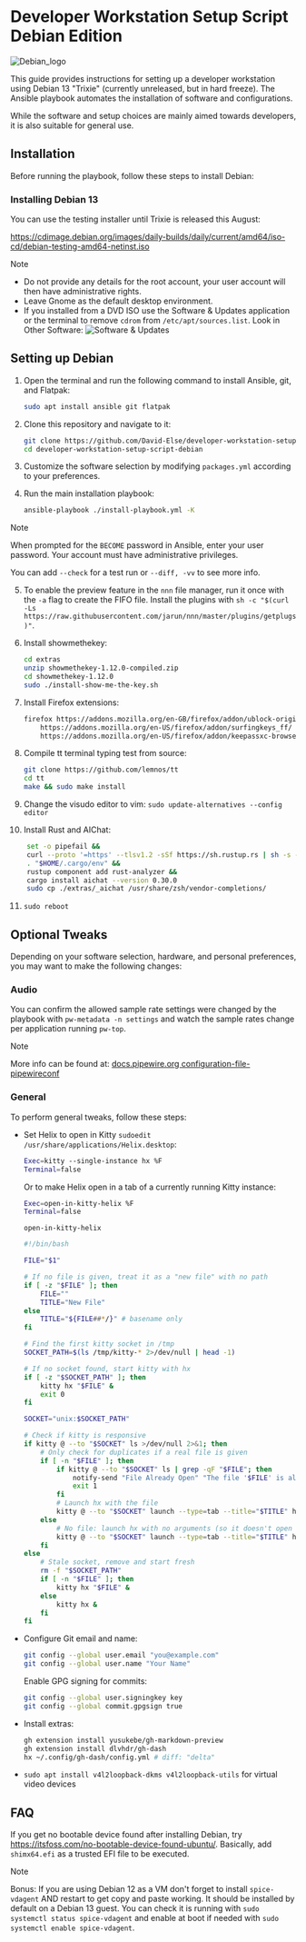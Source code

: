 # Developer Workstation Setup Script Debian Edition

![Debian_logo](./images/debian_logo.svg)

This guide provides instructions for setting up a developer workstation using Debian 13 "Trixie" (currently unreleased, but in hard freeze). The Ansible playbook automates the installation of software and configurations.

While the software and setup choices are mainly aimed towards developers, it is also suitable for general use.

## Installation

Before running the playbook, follow these steps to install Debian:

### Installing Debian 13

You can use the testing installer until Trixie is released this August:

https://cdimage.debian.org/images/daily-builds/daily/current/amd64/iso-cd/debian-testing-amd64-netinst.iso

> [!NOTE]
> - Do not provide any details for the root account, your user account will then have administrative rights.
> - Leave Gnome as the default desktop environment.
> - If you installed from a DVD ISO use the Software & Updates application or the terminal to remove `cdrom` from `/etc/apt/sources.list`. Look in Other Software:
> ![Software & Updates](./images/sources.png)

## Setting up Debian

1. Open the terminal and run the following command to install Ansible, git, and Flatpak:
   ```sh
   sudo apt install ansible git flatpak
   ```

2. Clone this repository and navigate to it:
   ```sh
   git clone https://github.com/David-Else/developer-workstation-setup-script-debian
   cd developer-workstation-setup-script-debian
   ```

3. Customize the software selection by modifying `packages.yml` according to your preferences.

4. Run the main installation playbook:
   ```sh
   ansible-playbook ./install-playbook.yml -K
   ```

> [!NOTE]
> When prompted for the `BECOME` password in Ansible, enter your user password. Your account must have administrative privileges.
>
> You can add `--check` for a test run or `--diff, -vv` to see more info.

5. To enable the preview feature in the `nnn` file manager, run it once with the `-a` flag to create the FIFO file. Install the plugins with `sh -c "$(curl -Ls https://raw.githubusercontent.com/jarun/nnn/master/plugins/getplugs)"`.

6. Install showmethekey:

   ```sh
   cd extras
   unzip showmethekey-1.12.0-compiled.zip
   cd showmethekey-1.12.0
   sudo ./install-show-me-the-key.sh
   ```

7. Install Firefox extensions:

   ```sh
   firefox https://addons.mozilla.org/en-GB/firefox/addon/ublock-origin/ \
       https://addons.mozilla.org/en-US/firefox/addon/surfingkeys_ff/ \
       https://addons.mozilla.org/en-US/firefox/addon/keepassxc-browser/ &
   ```

8. Compile tt terminal typing test from source:

   ```sh
   git clone https://github.com/lemnos/tt
   cd tt
   make && sudo make install
   ```

9. Change the visudo editor to vim: `sudo update-alternatives --config editor`

10. Install Rust and AIChat:

```sh
    set -o pipefail &&
    curl --proto '=https' --tlsv1.2 -sSf https://sh.rustup.rs | sh -s -- -y &&
    . "$HOME/.cargo/env" &&
    rustup component add rust-analyzer &&
    cargo install aichat --version 0.30.0
    sudo cp ./extras/_aichat /usr/share/zsh/vendor-completions/
```

11. `sudo reboot`

## Optional Tweaks

Depending on your software selection, hardware, and personal preferences, you may want to make the following changes:

### Audio

You can confirm the allowed sample rate settings were changed by the playbook with `pw-metadata -n settings` and watch the sample rates change per application running `pw-top`.

> [!NOTE]
> More info can be found at: [docs.pipewire.org configuration-file-pipewireconf](https://gitlab.freedesktop.org/pipewire/pipewire/-/wikis/Config-PipeWire#configuration-file-pipewireconf)

### General

To perform general tweaks, follow these steps:

- Set Helix to open in Kitty `sudoedit /usr/share/applications/Helix.desktop`:

  ```sh
  Exec=kitty --single-instance hx %F
  Terminal=false
  ```

  Or to make Helix open in a tab of a currently running Kitty instance:

  ```sh
  Exec=open-in-kitty-helix %F
  Terminal=false
  ```

  `open-in-kitty-helix`
  ```sh
  #!/bin/bash

  FILE="$1"

  # If no file is given, treat it as a "new file" with no path
  if [ -z "$FILE" ]; then
      FILE=""
      TITLE="New File"
  else
      TITLE="${FILE##*/}" # basename only
  fi

  # Find the first kitty socket in /tmp
  SOCKET_PATH=$(ls /tmp/kitty-* 2>/dev/null | head -1)

  # If no socket found, start kitty with hx
  if [ -z "$SOCKET_PATH" ]; then
      kitty hx "$FILE" &
      exit 0
  fi

  SOCKET="unix:$SOCKET_PATH"

  # Check if kitty is responsive
  if kitty @ --to "$SOCKET" ls >/dev/null 2>&1; then
      # Only check for duplicates if a real file is given
      if [ -n "$FILE" ]; then
          if kitty @ --to "$SOCKET" ls | grep -qF "$FILE"; then
              notify-send "File Already Open" "The file '$FILE' is already open."
              exit 1
          fi
          # Launch hx with the file
          kitty @ --to "$SOCKET" launch --type=tab --title="$TITLE" hx "$FILE"
      else
          # No file: launch hx with no arguments (so it doesn't open '.')
          kitty @ --to "$SOCKET" launch --type=tab --title="$TITLE" hx
      fi
  else
      # Stale socket, remove and start fresh
      rm -f "$SOCKET_PATH"
      if [ -n "$FILE" ]; then
          kitty hx "$FILE" &
      else
          kitty hx &
      fi
  fi
  ```

- Configure Git email and name:
  ```sh
  git config --global user.email "you@example.com"
  git config --global user.name "Your Name"
  ```
  Enable GPG signing for commits:
  ```sh
  git config --global user.signingkey key
  git config --global commit.gpgsign true
  ```

- Install extras:
  ```sh
  gh extension install yusukebe/gh-markdown-preview
  gh extension install dlvhdr/gh-dash
  hx ~/.config/gh-dash/config.yml # diff: "delta"
  ```
-  `sudo apt install v4l2loopback-dkms v4l2loopback-utils` for virtual video devices

## FAQ

If you get no bootable device found after installing Debian, try https://itsfoss.com/no-bootable-device-found-ubuntu/. Basically, add `shimx64.efi` as a trusted EFI file to be executed.
> [!NOTE]
> Bonus: If you are using Debian 12 as a VM don't forget to install `spice-vdagent` AND restart to get copy and paste working. It should be installed by default on a Debian 13 guest. You can check it is running with `sudo systemctl status spice-vdagent` and enable at boot if needed with `sudo systemctl enable spice-vdagent`.

